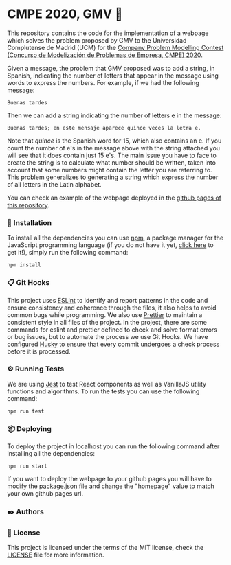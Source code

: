 # CMPE 2020, GMV 🚀

This repository contains the code for the implementation of a webpage which solves the problem proposed by GMV to the Universidad Complutense de Madrid (UCM) for the [Company Problem Modelling Contest (Concurso de Modelización de Problemas de Empresa, CMPE) 2020](https://matematicas.ucm.es/modelizacion-de-problemas-de-empresas). 

Given a message, the problem that GMV proposed was to add a string, in Spanish, indicating the number of letters that appear in the message using words to express the numbers. For example, if we had the following message:
```
Buenas tardes
```
Then we can add a string indicating the number of letters e in the message:
```
Buenas tardes; en este mensaje aparece quince veces la letra e.
```
Note that _quince_ is the Spanish word for 15, which also contains an e. If you count the number of e's in the message above with the string attached you will see that it does contain just 15 e's. The main issue you have to face to create the string is to calculate what number should be written, taken into account that some numbers might contain the letter you are referring to. This problem generalizes to generating a string which express the number of all letters in the Latin alphabet. 

You can check an example of the webpage deployed in the [github pages of this repository](https://Team-e-motion.github.io/CMPE-GMV-2020). 

### 🔧 Installation
To install all the dependencies you can use [npm](https://www.npmjs.com/), a package manager for the JavaScript programming language (if you do not have it yet, [click here](https://www.npmjs.com/get-npm) to get it!), simply run the following command:
```
npm install 
```

### 📋 Git Hooks
This project uses [ESLint](https://eslint.org/) to identify and report patterns in the code and ensure consistency and coherence through the files, it also helps to avoid common bugs while programming. We also use [Prettier](https://prettier.io/) to maintain a consistent style in all files of the project. In the project, there are some commands for eslint and prettier defined to check and solve format errors or bug issues, but to automate the process we use Git Hooks. We have configured [Husky](https://typicode.github.io/husky/#/) to ensure that every commit undergoes a check process before it is processed. 

### ⚙️ Running Tests 
We are using [Jest](https://jestjs.io/) to test React components as well as VanillaJS utility functions and algorithms. To run the tests you can use the following command:
```
npm run test 
```

### 📦 Deploying 
To deploy the project in localhost you can run the following command after installing all the dependencies:
```
npm run start 
```
If you want to deploy the webpage to your github pages you will have to modify the [package.json](https://github.com/Team-e-motion/CMPE-GMV-2020/blob/main/package.json) file and change the "homepage" value to match your own github pages url.

### ✒️ Authors 

### 📄 License 
This project is licensed under the terms of the MIT license, check the [LICENSE](https://github.com/Team-e-motion/CMPE-GMV-2020/blob/main/LICENSE) file for more information.
